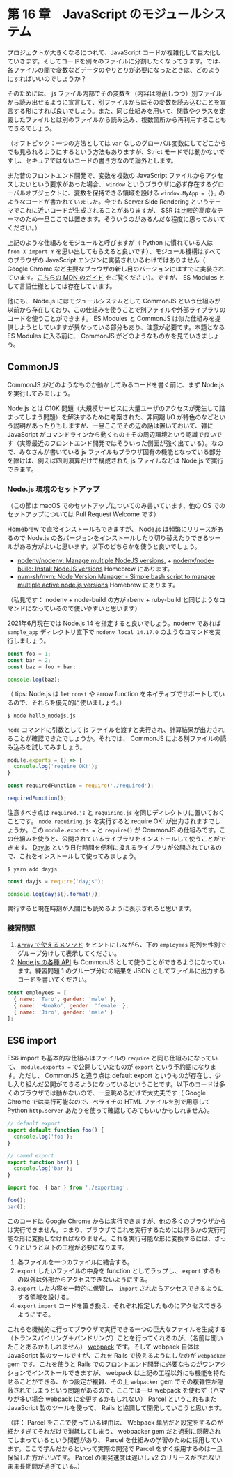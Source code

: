 # 第 16 章　JavaScript のモジュールシステム

プロジェクトが大きくなるにつれて、JavaScript コードが複雑化して巨大化していきます。そしてコードを別々のファイルに分割したくなってきます。では、各ファイルの間で変数などデータのやりとりが必要になったときは、どのようにすればいいのでしょうか？

そのためには、 js ファイル内部でその変数を（内容は隠蔽しつつ）別ファイルから読み出せるように宣言して、別ファイルからはその変数を読み込むことを宣言する形にすれば良いでしょう。また、同じ仕組みを用いて、関数やクラスを定義したファイルとは別のファイルから読み込み、複数箇所から再利用することもできるでしょう。

（オフトピック：一つの方法としては `var` なしのグローバル変数にしてどこからでも見られるようにするという方法もありますが、Strict モードでは動かないですし、セキュアではないコードの書き方なので論外とします。

また昔のフロントエンド開発で、変数を複数の JavaScript ファイルからアクセスしたいという要求があった場合、 `window` というブラウザに必ず存在するグローバルオブジェクトに、変数を保持できる領域を設ける `window.MyApp = {};` のようなコードが書かれていました。今でも Server Side Rendering というテーマでこれに近いコードが生成されることがありますが、 SSR は比較的高度なテーマのため一旦ここでは置きます。そういうのがあるんだな程度に思っておいてください。）

上記のような仕組みをモジュールと呼びますが（ Python に慣れている人は `from X import Y` を思い出してもらえると良いです）、モジュール機構はすべてのブラウザの JavaScript エンジンに実装されいるわけではありません（ Google Chrome など主要なブラウザの新し目のバージョンにはすでに実装されています。[こちらの MDN のガイド](https://developer.mozilla.org/ja/docs/Web/JavaScript/Guide/Modules#browser_support) をご覧ください）。ですが、 ES Modules として言語仕様としては存在しています。

他にも、 Node.js にはモジュールシステムとして CommonJS という仕組みが以前から存在しており、この仕組みを使うことで別ファイルや外部ライブラリのコードを使うことができます。 ES Modules と CommonJS は似た仕組みを提供しようとしていますが異なっている部分もあり、注意が必要です。本題となる ES Modules に入る前に、 CommonJS がどのようなものかを見ていきましょう。

## CommonJS
CommonJS がどのようなものか動かしてみるコードを書く前に、まず Node.js を実行してみましょう。

Node.js とは C10K 問題（大規模サービスに大量ユーザのアクセスが発生して詰まってしまう問題）を解決するために考案された、非同期 I/O が特色のなどという説明があったりもしますが、一旦ここでその辺の話は置いておいて、雑に JavaScript がコマンドラインから動くもの＋その周辺環境という認識で良いです（実際最近のフロントエンド開発ではそういった側面が強く出ている）。なので、みなさんが書いている js ファイルもブラウザ固有の機能となっている部分を除けば、例えば四則演算だけで構成された js ファイルなどは Node.js で実行できます。

### Node.js 環境のセットアップ
（この節は macOS でのセットアップについてのみ書いています、他の OS でのセットアップについては Pull Request Welcome です）

Homebrew で直接インストールもできますが、 Node.js は頻繁にリリースがあるので Node.js の各バージョンをインストールしたり切り替えたりできるツールがある方がよいと思います。以下のどちらかを使うと良いでしょう。

* [nodenv/nodenv: Manage multiple NodeJS versions.](https://github.com/nodenv/nodenv) + [nodenv/node-build: Install NodeJS versions](https://github.com/nodenv/node-build) Homebrew にあります。
* [nvm-sh/nvm: Node Version Manager - Simple bash script to manage multiple active node.js versions](https://github.com/nvm-sh/nvm) Homebrew にあります。

（私見です： nodenv + node-build の方が rbenv + ruby-build と同じようなコマンドになっているので使いやすいと思います）

2021年6月現在では Node.js 14 を指定すると良いでしょう。nodenv であれば `sample_app` ディレクトリ直下で `nodenv local 14.17.0` のようなコマンドを実行しましょう。

```js:hello_nodejs.js
const foo = 1;
const bar = 2;
const baz = foo + bar;

console.log(baz);
```

（ tips: Node.js は `let` `const` や arrow function をネイティブでサポートしているので、それらを優先的に使いましょう。）

```
$ node hello_nodejs.js
```

`node` コマンドに引数として js ファイルを渡すと実行され、計算結果が出力されることが確認できたでしょうか。それでは、 CommonJS による別ファイルの読み込みを試してみましょう。

```js:required.js
module.exports = () => {
  console.log('require OK!');
}
```

```js:requiring.js
const requiredFunction = require('./required');

requiredFunction();
```

注意すべき点は `required.js` と `requiring.js` を同じディレクトリに置いておくことです。 `node requiring.js` を実行すると require OK! が出力されますでしょうか。この `module.exports =` と `require()` が CommonJS の仕組みです。この仕組みを使うと、公開されているライブラリをインストールして使うことができます。 [Day.js](https://day.js.org) という日付時間を便利に扱えるライブラリが公開されているので、これをインストールして使ってみましょう。

```
$ yarn add dayjs
```

```js:hello_dayjs.js
const dayjs = require('dayjs');

console.log(dayjs().format());
```

実行すると現在時刻が人間にも読めるように表示されると思います。

### 練習問題

1. [`Array` で使えるメソッド](https://developer.mozilla.org/ja/docs/Web/JavaScript/Reference/Global_Objects/Array) をヒントにしながら、下の `employees` 配列を性別でグループ分けして表示してください。
2. [Node.js の各種 API](https://nodejs.org/dist/latest-v14.x/docs/api/) も CommonJS として使うことができるようになっています。練習問題 1 のグループ分けの結果を JSON としてファイルに出力するコードを書いてください。

```js
const employees = [
  { name: 'Taro', gender: 'male' },
  { name: 'Hanako', gender: 'female' },
  { name: 'Jiro', gender: 'male' }
];
```

## ES6 import
ES6 import も基本的な仕組みはファイルの `require` と同じ仕組みになっていて、 `module.exports =` で公開していたものが `export` という予約語になります。ただし、 CommonJS と違う点は default export というものが存在し、少し入り組んだ公開ができるようになっているということです。以下のコードは多くのブラウザでは動かないので、一旦眺めるだけで大丈夫です（ Google Chrome では実行可能なので、ペライチの HTML ファイルを別で用意して Python `http.server` あたりを使って確認してみてもいいかもしれません）。

```js:exporting.js
// default export
export default function foo() {
  console.log('foo');
}

// named export
export function bar() {
  console.log('bar');
}
```

```js:importing.js
import foo, { bar } from './exporting';

foo();
bar();
```

このコードは Google Chrome からは実行できますが、他の多くのブラウザからは実行できません。つまり、ブラウザでこれを実行するためには何らかの実行可能な形に変換しなければなりません。これを実行可能な形に変換するには、ざっくりというと以下の工程が必要になります。

1. 各ファイルを一つのファイルに結合する。
2. `export` したいファイルの中身を function としてラップし、 `export` するもの以外は外部からアクセスできないようにする。
3. `export` した内容を一時的に保管し、 `import` されたらアクセスできるようにする領域を設ける。
4. `export` `import` コードを置き換え、それぞれ指定したものにアクセスできるようにする。

これらを機械的に行ってブラウザで実行できる一つの巨大なファイルを生成する（トランスパイリング＋バンドリング）ことを行ってくれるのが、（名前は聞いたことあるかもしれません） [webpack](https://webpack.js.org/) です。そして webpack 自体は JavaScript 製のツールですが、これを Rails で扱えるようにしたのが `webpacker` gem です。これを使うと Rails でのフロントエンド開発に必要なものがワンアクションでインストールできますが、 webpack は上記の工程以外にも機能を持たせることができる、かつ設定が複雑、その上 `webpacker` gem でその複雑性が隠蔽されてしまうという問題があるので、ここでは一旦 webpack を使わず（ハマりが多い場合 webpack に変更するかもしれない） [Parcel](https://parceljs.org/) というこれもまた JavaScript 製のツールを使って、 Rails と協調して開発していこうと思います。

（註： Parcel をここで使っている理由は、 Webpack 単品だと設定をするのが細かすぎてそれだけで消耗してしまう、 webpacker gem だと過剰に隠蔽されてしまっているという問題があり、 Parcel を仕組みの学習のために採用しています。ここで学んだからといって実際の開発で Parcel をすぐ採用するのは一旦保留した方がいいです。 Parcel の開発速度は遅いし v2 のリリースがされないまま長期間が過ぎている。）
